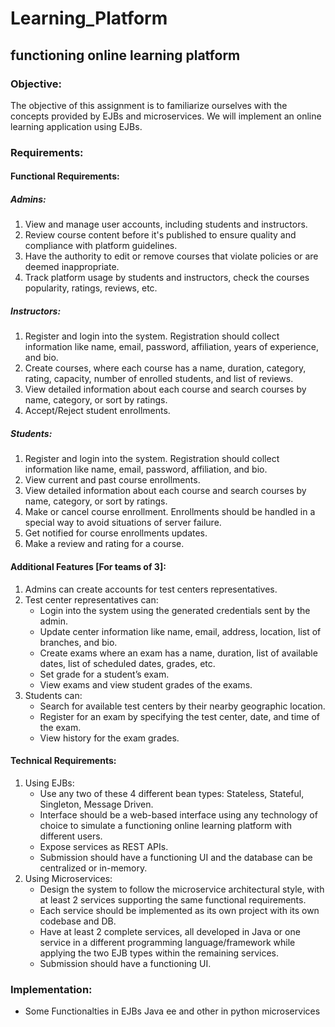 # Learning_Platform
## functioning online learning platform

### Objective:
The objective of this assignment is to familiarize ourselves with the concepts provided by EJBs and microservices. We will implement an online learning application using EJBs.

### Requirements:
#### Functional Requirements:
##### Admins:
1. View and manage user accounts, including students and instructors.
2. Review course content before it's published to ensure quality and compliance with platform guidelines.
3. Have the authority to edit or remove courses that violate policies or are deemed inappropriate.
4. Track platform usage by students and instructors, check the courses popularity, ratings, reviews, etc.
##### Instructors:
1. Register and login into the system. Registration should collect information like name, email, password, affiliation, years of experience, and bio.
2. Create courses, where each course has a name, duration, category, rating, capacity, number of enrolled students, and list of reviews.
3. View detailed information about each course and search courses by name, category, or sort by ratings.
4. Accept/Reject student enrollments.
##### Students:
1. Register and login into the system. Registration should collect information like name, email, password, affiliation, and bio.
2. View current and past course enrollments.
3. View detailed information about each course and search courses by name, category, or sort by ratings.
4. Make or cancel course enrollment. Enrollments should be handled in a special way to avoid situations of server failure.
5. Get notified for course enrollments updates.
6. Make a review and rating for a course.

#### Additional Features [For teams of 3]:
1. Admins can create accounts for test centers representatives.
2. Test center representatives can:
   - Login into the system using the generated credentials sent by the admin.
   - Update center information like name, email, address, location, list of branches, and bio.
   - Create exams where an exam has a name, duration, list of available dates, list of scheduled dates, grades, etc.
   - Set grade for a student’s exam.
   - View exams and view student grades of the exams.
3. Students can:
   - Search for available test centers by their nearby geographic location.
   - Register for an exam by specifying the test center, date, and time of the exam.
   - View history for the exam grades.

#### Technical Requirements:
1. Using EJBs:
   - Use any two of these 4 different bean types: Stateless, Stateful, Singleton, Message Driven.
   - Interface should be a web-based interface using any technology of choice to simulate a functioning online learning platform with different users.
   - Expose services as REST APIs.
   - Submission should have a functioning UI and the database can be centralized or in-memory.
2. Using Microservices:
   - Design the system to follow the microservice architectural style, with at least 2 services supporting the same functional requirements.
   - Each service should be implemented as its own project with its own codebase and DB.
   - Have at least 2 complete services, all developed in Java or one service in a different programming language/framework while applying the two EJB types within the remaining services.
   - Submission should have a functioning UI.

### Implementation:
- Some Functionalties in EJBs Java ee and other in python microservices 
